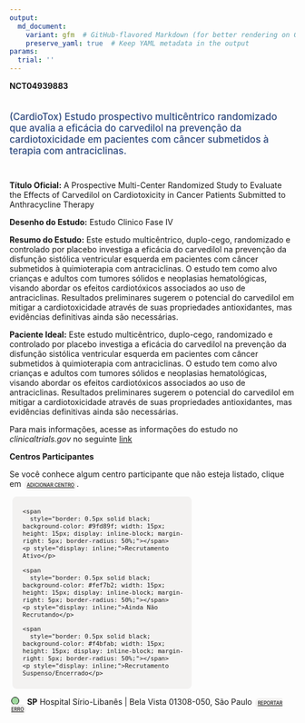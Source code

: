 ```yaml
---
output: 
  md_document:
    variant: gfm  # GitHub-flavored Markdown (for better rendering on GitHub)
    preserve_yaml: true  # Keep YAML metadata in the output
params:
  trial: ''
---
```


**NCT04939883**

<div style="padding: 5px 5px 5px 0px; font-size: 1.20em; font-weight: 500; color: #2E4A7F; text-align: left; margin-bottom: 20px">

(CardioTox) Estudo prospectivo multicêntrico randomizado que avalia a
eficácia do carvedilol na prevenção da cardiotoxicidade em pacientes com
câncer submetidos à terapia com antraciclinas.

</div>

**Título Oficial:** A Prospective Multi-Center Randomized Study to
Evaluate the Effects of Carvedilol on Cardiotoxicity in Cancer Patients
Submitted to Anthracycline Therapy

**Desenho do Estudo:** Estudo Clinico Fase IV

**Resumo do Estudo:** Este estudo multicêntrico, duplo-cego, randomizado
e controlado por placebo investiga a eficácia do carvedilol na prevenção
da disfunção sistólica ventricular esquerda em pacientes com câncer
submetidos à quimioterapia com antraciclinas. O estudo tem como alvo
crianças e adultos com tumores sólidos e neoplasias hematológicas,
visando abordar os efeitos cardiotóxicos associados ao uso de
antraciclinas. Resultados preliminares sugerem o potencial do carvedilol
em mitigar a cardiotoxicidade através de suas propriedades
antioxidantes, mas evidências definitivas ainda são necessárias.

**Paciente Ideal:** Este estudo multicêntrico, duplo-cego, randomizado e
controlado por placebo investiga a eficácia do carvedilol na prevenção
da disfunção sistólica ventricular esquerda em pacientes com câncer
submetidos à quimioterapia com antraciclinas. O estudo tem como alvo
crianças e adultos com tumores sólidos e neoplasias hematológicas,
visando abordar os efeitos cardiotóxicos associados ao uso de
antraciclinas. Resultados preliminares sugerem o potencial do carvedilol
em mitigar a cardiotoxicidade através de suas propriedades
antioxidantes, mas evidências definitivas ainda são necessárias.

Para mais informações, acesse as informações do estudo no
*clinicaltrials.gov* no seguinte
[link](https://clinicaltrials.gov/ct2/show/NCT04939883)

**Centros Participantes**

Se você conhece algum centro participante que não esteja listado, clique
em
<span style="color: #2E4A7F; margin-left: 2px; padding: 4px; background-color: #f3f2f1; border-radius: 8px; font-weight: 500; font-size: 0.6em"><a
href="https://flazar.shinyapps.io/formsapp?study_nct_id=NCT04939883&amp;location_id=N%2FA&amp;location_full_name=N%2FA&amp;form_type=Adicionar%20Centro"
target="_blank">ADICIONAR CENTRO</a></span>.

<div style="margin-bottom: 8px; margin-left: 5px; padding: 8px; max-width: 300px; background-color: #f3f2f1; border-radius: 8px; font-size: 0.9em">

<div style="margin-left: 10px;">

    <span 
      style="border: 0.5px solid black; background-color: #9fd89f; width: 15px; height: 15px; display: inline-block; margin-right: 5px; border-radius: 50%;"></span>
    <p style="display: inline;">Recrutamento Ativo</p>

</div>

<div style="margin-left: 10px;">

    <span 
      style="border: 0.5px solid black; background-color: #fef7b2; width: 15px; height: 15px; display: inline-block; margin-right: 5px; border-radius: 50%;"></span>
    <p style="display: inline;">Ainda Não Recrutando</p>

</div>

<div style="margin-left: 10px;">

    <span 
      style="border: 0.5px solid black; background-color: #f4bfab; width: 15px; height: 15px; display: inline-block; margin-right: 5px; border-radius: 50%;"></span>
    <p style="display: inline;">Recrutamento Suspenso/Encerrado</p>

</div>

</div>

<div style="margin: 3px;">

<span style="border: 0.5px solid black; display: inline-block; width: 12px; height: 12px; border-radius: 50%; margin-right: 10px; padding-bottom: 0px; background-color: #9fd89f;"></span>
<b>SP</b> Hospital Sírio-Libanês \| Bela Vista 01308-050, São Paulo
<span style="color: #2E4A7F; margin-left: 2px; padding: 4px; background-color: #f3f2f1; border-radius: 8px; font-weight: 500; font-size: 0.6em"><a
href="https://flazar.shinyapps.io/formsapp?study_nct_id=NCT04939883&amp;location_id=HOSPITALSIRIOLIBANESSAOPAULOSAOPAULO01308050BRAZIL&amp;location_full_name=Hospital%20S%C3%ADrio-Liban%C3%AAs%20%7C%20Bela%20Vista%2C%2001308-050%2C%20S%C3%A3o%20Paulo&amp;form_type=Reportar%20Erro"
target="_blank">REPORTAR ERRO</a></span>

</div>
